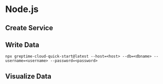 # Node.js

## Create Service
<!--@include: ./create-service.md-->

## Write Data
<!--@include: ../../db-cloud-shared/quick-start/node.md-->

```shell
npx greptime-cloud-quick-start@latest --host=<host> --db=<dbname> --username=<username> --password=<password>
```

## Visualize Data
<!--@include: ./visualize-data.md-->
